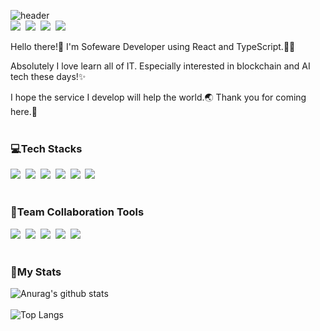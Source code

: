 ![header](https://capsule-render.vercel.app/api?type=waving&color=auto&height=300&section=header&text=Han%20Baek&fontSize=60&fontColor=ffffff&fontAlignY=40&animation=fadeIn)<br/>
<a href="https://www.linkedin.com/in/han-baek-6724a7217/"><img src="https://img.shields.io/badge/LinkedIn-0A66C2?style=flat-square&logo=LinkedIn&logoColor=white"/></a>&nbsp;
<a href="https://periwinkle-spade-c8b.notion.site/HAN-BAEK-21c7a57f96cb414fb69347aeeeb06f72"><img src="https://img.shields.io/badge/Notion-000000?style=flat-square&logo=Notion&logoColor=white"/></a>&nbsp;
<a href="https://medium.com/@bms6168"><img src="https://img.shields.io/badge/Medium-000000?style=flat-square&logo=Medium&logoColor=white"/></a>&nbsp;
<a href="https://www.instagram.com/_han_baek/"><img src="https://img.shields.io/badge/Instagram-E4405F?style=flat-square&logo=Instagram&logoColor=white"/></a><br/>

Hello there!👋 I'm Sofeware Developer using React and TypeScript.👨‍💻<br/>

Absolutely I love learn all of IT. Especially interested in blockchain and AI tech these days!✨<br/>

I hope the service I develop will help the world.🌏
Thank you for coming here.🙏
<br/><br/>

### 💻Tech Stacks
<img src="https://img.shields.io/badge/React-61DAFB?style=flat-square&logo=React&logoColor=white"/>&nbsp;
<img src="https://img.shields.io/badge/TypeScript-3178C6?style=flat-square&logo=TypeScript&logoColor=white"/>&nbsp;
<img src="https://img.shields.io/badge/JavaScript-F7DF1E?style=flat-square&logo=JavaScript&logoColor=white"/>&nbsp;
<img src="https://img.shields.io/badge/GraphQL-E10098?style=flat-square&logo=GraphQL&logoColor=white"/>&nbsp;
<img src="https://img.shields.io/badge/Node.js-339933?style=flat-square&logo=Node.js&logoColor=white"/>&nbsp;
<img src="https://img.shields.io/badge/MySQL-4479A1?style=flat-square&logo=MySQL&logoColor=white"/>&nbsp;
<br/><br/>

### 🌈Team Collaboration Tools
<img src="https://img.shields.io/badge/Jira-0052CC?style=flat-square&logo=Jira&logoColor=white"/>&nbsp;
<img src="https://img.shields.io/badge/Figma-F24E1E?style=flat-square&logo=Figma&logoColor=white"/>&nbsp;
<img src="https://img.shields.io/badge/Slack-4A154B?style=flat-square&logo=Slack&logoColor=white"/>&nbsp;
<img src="https://img.shields.io/badge/Postman-FF6C37?style=flat-square&logo=Postman&logoColor=white"/>&nbsp;
<img src="https://img.shields.io/badge/Git-F05032?style=flat-square&logo=Git&logoColor=white"/>&nbsp;
<br/><br/>

### 🥇My Stats
![Anurag's github stats](https://github-readme-stats.vercel.app/api?username=myungsangBaek&show_icons=true&theme=tokyonight)
<br/><br/>
![Top Langs](https://github-readme-stats.vercel.app/api/top-langs/?username=myungsangBaek&layout=compact&theme=tokyonight)
